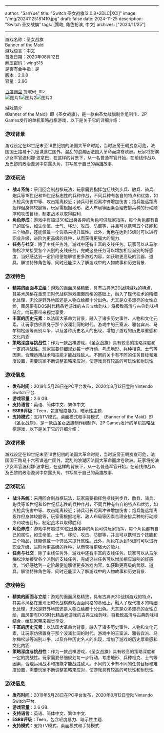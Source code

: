 
---
author: "SanYue"
title: "Switch 圣女战旗[2.0.8+2DLC|XCI]"
image: "/img/20241125181410.jpg"
draft: false
date: 2024-11-25
description: "Switch 圣女战旗"
tags: [策略, 角色扮演, 中文]
archives: ["2024/11/25"]

---

游戏名称：圣女战旗   
Banner of the Maid    
游戏语言：中文  
首发日期：2020年08月12日  
解压密码：wing515  
是否有金手指：是  
版本：2.0.8   
容量：2.6G

[百度网盘](https://pan.baidu.com/s/1aXB34fsR1yyGOuEzaQJ8Yw) 提取码: tftz  
![图片1](/img/564d70.jpg)![图片2](/img/a20cff.jpg)![图片3](/img/01364f.jpg)  

游戏简介  
《Banner of the Maid》即《圣女战旗》，是一款由圣女战旗制作组制作、2P Games发行的单机策略战棋游戏，以下是关于它的详细介绍：

### 游戏背景
游戏设定在18世纪末至19世纪初的法国大革命时期，当时波旁王朝岌岌可危，法国国王路易十六密谋逃亡国外，混乱的浪潮因法国大革命而席卷欧洲。玩家将扮演少女军官波利娜·波拿巴，在这样的背景下，从一名普通军官开始，在前线作战以及巴黎的政治漩涡中崭露头角，书写属于自己的英雄故事.

### 游戏玩法
- **战斗系统**：采用回合制战棋玩法，玩家需要指挥包括线列步兵、散兵、骑兵、炮兵等18世纪和19世纪标志性的兵种作战，不同兵种有各自的特点和优势，如火枪兵伤害中等、攻击距离较近；骑兵可长距离冲锋增加伤害；炮兵能远距离轰炸但身体较脆等，玩家需根据地形、敌人布局等因素合理安排兵种的行动顺序和攻击目标，制定战术以取得胜利.
- **角色养成**：游戏中有超过30位出身各异的角色可供玩家指挥，每个角色都有自己的属性，如生命值、士气、移动、攻击、防御等，并且可以携带五个技能和三个物品，还能佩戴一个饰品来提升属性。此外，角色在达到15级时可以进行职业升级，进阶为更高级的兵种，从而获得更强大的能力.
- **任务与社交**：除了主线任务外，游戏中还有丰富的支线任务。玩家可以从马尔梅松沙龙接受各个派别的支线任务，完成这些任务可以增加相应派别的好感度，当好感达到一定阶段便能解锁更多游戏内容，如获取更高级的武器、道具，解锁特殊角色等，同时还能深入了解游戏中的人物故事和历史背景.

### 游戏特色
- **精美的画面与立绘**：游戏的画面风格精致，具有古典派2D战棋游戏的特点，其美术风格在重现旧时代战棋游戏画面风格的基础上，融入了现代技术的精细化处理，无论是野外地图还是人物立绘都十分出色。尤其是众多漂亮的女性立绘，画风带有DOS时代精品老游戏的古典立绘韵味，将极致高清与古典韵味相结合，给玩家带来视觉享受.
- **丰富的历史元素**：以法国大革命为背景，融入了诸多历史事件、人物和文化元素，让玩家仿佛置身于那个波澜壮阔的时代。游戏中的王室派、雅各宾派、马尔梅松派等派别斗争，以及各种历史名人的出现，增加了游戏的历史厚重感和文化内涵.
- **策略深度与挑战性**：作为一款战棋游戏，《圣女战旗》具有较高的策略深度和一定的挑战性。玩家需要仔细规划每一步行动，考虑地形、兵种相克、士气等因素，合理运用战术和技能才能战胜敌人。不同的关卡有不同的任务目标和难度设置，需要玩家不断调整策略来应对，使游戏具有较高的可玩性和耐玩性.

### 游戏信息
- **发布时间**：2019年5月28日在PC平台发布，2020年8月12日登陆Nintendo Switch平台.
- **游戏容量**：2.6 GB.
- **支持语言**：英语、简体中文、繁体中文.
- **ESRB评级**：Teen，包含轻度暴力、暗示性主题.
- **支持模式**：支持TV模式、桌面模式和手持模式.
 《Banner of the Maid》即《圣女战旗》，是一款由圣女战旗制作组制作、2P Games发行的单机策略战棋游戏，以下是关于它的详细介绍：

### 游戏背景
游戏设定在18世纪末至19世纪初的法国大革命时期，当时波旁王朝岌岌可危，法国国王路易十六密谋逃亡国外，混乱的浪潮因法国大革命而席卷欧洲。玩家将扮演少女军官波利娜·波拿巴，在这样的背景下，从一名普通军官开始，在前线作战以及巴黎的政治漩涡中崭露头角，书写属于自己的英雄故事.

### 游戏玩法
- **战斗系统**：采用回合制战棋玩法，玩家需要指挥包括线列步兵、散兵、骑兵、炮兵等18世纪和19世纪标志性的兵种作战，不同兵种有各自的特点和优势，如火枪兵伤害中等、攻击距离较近；骑兵可长距离冲锋增加伤害；炮兵能远距离轰炸但身体较脆等，玩家需根据地形、敌人布局等因素合理安排兵种的行动顺序和攻击目标，制定战术以取得胜利.
- **角色养成**：游戏中有超过30位出身各异的角色可供玩家指挥，每个角色都有自己的属性，如生命值、士气、移动、攻击、防御等，并且可以携带五个技能和三个物品，还能佩戴一个饰品来提升属性。此外，角色在达到15级时可以进行职业升级，进阶为更高级的兵种，从而获得更强大的能力.
- **任务与社交**：除了主线任务外，游戏中还有丰富的支线任务。玩家可以从马尔梅松沙龙接受各个派别的支线任务，完成这些任务可以增加相应派别的好感度，当好感达到一定阶段便能解锁更多游戏内容，如获取更高级的武器、道具，解锁特殊角色等，同时还能深入了解游戏中的人物故事和历史背景.

### 游戏特色
- **精美的画面与立绘**：游戏的画面风格精致，具有古典派2D战棋游戏的特点，其美术风格在重现旧时代战棋游戏画面风格的基础上，融入了现代技术的精细化处理，无论是野外地图还是人物立绘都十分出色。尤其是众多漂亮的女性立绘，画风带有DOS时代精品老游戏的古典立绘韵味，将极致高清与古典韵味相结合，给玩家带来视觉享受.
- **丰富的历史元素**：以法国大革命为背景，融入了诸多历史事件、人物和文化元素，让玩家仿佛置身于那个波澜壮阔的时代。游戏中的王室派、雅各宾派、马尔梅松派等派别斗争，以及各种历史名人的出现，增加了游戏的历史厚重感和文化内涵.
- **策略深度与挑战性**：作为一款战棋游戏，《圣女战旗》具有较高的策略深度和一定的挑战性。玩家需要仔细规划每一步行动，考虑地形、兵种相克、士气等因素，合理运用战术和技能才能战胜敌人。不同的关卡有不同的任务目标和难度设置，需要玩家不断调整策略来应对，使游戏具有较高的可玩性和耐玩性.

### 游戏信息
- **发布时间**：2019年5月28日在PC平台发布，2020年8月12日登陆Nintendo Switch平台.
- **游戏容量**：2.6 GB.
- **支持语言**：英语、简体中文、繁体中文.
- **ESRB评级**：Teen，包含轻度暴力、暗示性主题.
- **支持模式**：支持TV模式、桌面模式和手持模式.
 
